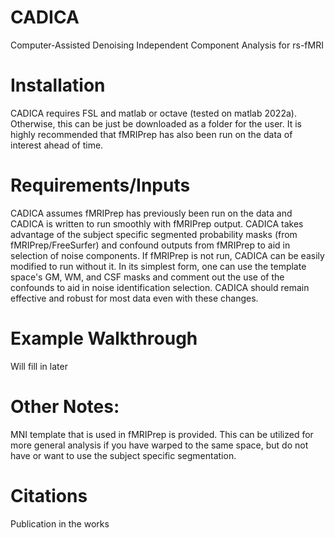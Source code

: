 # CADICA
Computer-Assisted Denoising Independent Component Analysis for rs-fMRI

# Installation
CADICA requires FSL and matlab or octave (tested on matlab 2022a). Otherwise, this can be just be downloaded as a folder for the user. It is highly recommended that fMRIPrep has also been run on the data of interest ahead of time.

# Requirements/Inputs
CADICA assumes fMRIPrep has previously been run on the data and CADICA is written to run smoothly with fMRIPrep output. CADICA takes advantage of the subject specific segmented probability masks (from fMRIPrep/FreeSurfer) and confound outputs from fMRIPrep to aid in selection of noise components. If fMRIPrep is not run, CADICA can be easily modified to run without it. In its simplest form, one can use the template space's GM, WM, and CSF masks and comment out the use of the confounds to aid in noise identification selection. CADICA should remain effective and robust for most data even with these changes.

# Example Walkthrough
Will fill in later

# Other Notes:
MNI template that is used in fMRIPrep is provided. This can be utilized for more general analysis if you have warped to the same space, but do not have or want to use the subject specific segmentation.

# Citations
Publication in the works
